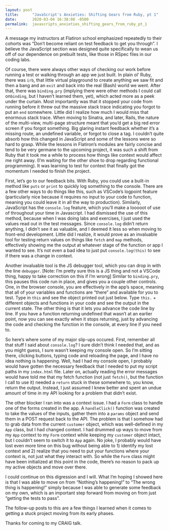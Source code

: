 ```yaml
---
layout: post
title:      "JavaScript's Anxieties: Shifting Gears from Ruby, pt 1"
date:       2020-03-04 16:38:08 -0500
permalink:  javascripts_anxieties_shifting_gears_from_ruby_pt_1
---
```



A message my instructors at Flatiron school emphasized repeatedly to their cohorts was “Don’t become reliant on test feedback to get you through”. I believe the JavaScript section was designed quite specifically to wean us off of our dependence on prebuilt tests, like those in RSpec files in our coding labs. 

Of course, there were always other ways of checking our work before running a test or walking through an app we just built. In plain ol’ Ruby, there was `irb`, that little virtual playground to create anything we saw fit and then a bang and an `exit` and back into the real (Bash) world we went. After that, there was `binding.pry` (implying there were other methods I could call on`binding`, but I haven’t learned them, yet), which acted more as a peek under the curtain. Most importantly was that it stopped your code from running before it threw out the massive stack trace indicating you forgot to put an `end` somewhere. Little did I realize how much I would miss that enormous stack trace.
When moving to Sinatra, and later, Rails, the nature of the multi-view, multi-page structure meant that you’d get a big red error screen if you forgot something. Big glaring instant feedback whether it’s a missing route, an undefined variable, or forgot to close a tag.
I couldn’t quite absorb how this changed in JavaScript and some of the lessons were so hard to grasp. While the lessons in Flatiron’s modules are fairly concise and tend to be very germane to the upcoming project, it was such a shift from Ruby that it took me a while to process how things like context would affect me right away. (I’m waiting for the other shoe to drop regarding functional programming). It was learning to test for context that finally got the momentum I needed to finish the project. 

First, let’s go to our feedback bits. With Ruby, you could use a built-in method like `puts` or `print` to quickly log something to the console. There are a few other ways to do things like this, such as VSCode’s logpoint feature (particularly nice because it requires no input to your code to function, meaning you could leave it in all the way to production). Similarly, JavaScript has the `console.log` feature, which you’ll make a looooot of use of throughout your time in Javascript. I had dismissed the use of this method, because when I was doing labs and exercises, I just used the values read out in the test messages. Since `console.log` didn’t return anything, I didn’t see it as valuable, and I deemed it less so when moving to front-end development. Little did I realize, it would prove as an invaluable tool for testing return values on things like `fetch` and `map` methods, effectively showing me the output at whatever stage of the function or app I wanted to see. It’s not even a bad idea to just put `console.log(this)` to see if there was a change in context. 

Another invaluable tool is the JS debugger tool, which you can drop in with the line `debugger`. [Note: I’m pretty sure this is a JS thing and not a VSCode thing, happy to take correction on this if I’m wrong] Similar to `binding.pry`, this pauses this code run in place, and gives you a couple other controls. One, in the browser console, you are effectively in the app’s space, meaning that all of your variables and functions are “there” and available for you to test. Type in `this` and see the object printed out just below. Type `this.` + different objects and functions in your code and see the output in the current state. The other thing is that it lets you advance the code line by line. If you have a function returning undefined that wasn’t at an earlier point, now you can see exactly when it stops returning, just by advancing the code and checking the function in the console, at every line if you need to.

So here’s where some of my major slip-ups occured. First, remember all that stuff I said about `console.log`? I sure didn’t think I needed that, and as you might guess, I sure wasn’t keeping my console open. So I’m sitting there, clicking buttons, typing code and reloading the page, and I have no idea nothing is happening. Well, had I had my console open, I probably would have gotten the necessary feedback that I needed to put my script paths in my `index.html` file. Later on, actually reading the error messages would have told me that my fetch function (not just `fetch()`, but the function I call to use it) needed a `return` stuck in these somewhere to, you know, return the output. Instead, I just assumed I knew better and spent an undue amount of time in my API looking for a problem that didn’t exist.
	
The other blocker I ran into was a context issue. I had a `Form` class to handle one of the forms created in the app. A `handleClick()` function was created to take the values of the inputs, gather them into a `params` object and send them in a POST request back to the API. The problem is that I somehow had to grab data from the current `customer` object, which was well-defined in my `App` class, but I had changed context. I had drummed up ways to move from my `App` context to my `Form` context while keeping my `customer` object intact, but I couldn’t seem to switch it to `App` again. No joke, I probably would have lost even more time on this bug without being able to 1) identify my lost context and 2) realize that you need to put your functions where your context is, not just what they interact with. So while the `Form` class might have been initialized at this point in the code, there’s no reason to pack up my active objects and move over there.

I could continue on this digression and I will. What I’m hoping I showed here is that I was able to move on from “Nothing’s happening!” to “The wrong thing is happening!” simply because I was able to generate some feedback on my own, which is an important step forward from moving on from just “getting the tests to pass”. 
	
The follow-up posts to this are a few things I learned when it comes to getting a stuck project moving from its early phases.

Thanks for coming to my CRAIG talk.

